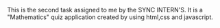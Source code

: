 This is the second task assigned to me by the SYNC INTERN'S. It is a "Mathematics" quiz application created by using html,css and javascript.
